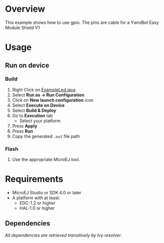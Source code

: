 # Overview
This example shows how to use gpio.
The pins are cable for a YwroBot Easy Module Shield V1

# Usage
## Run on device
### Build
1. Right Click on [ExampleLed.java](ej.examples.foundation.hal.gpio/src/main/java/ej/examples/foundation/hal/gpio/ExampleLed.java)
1. Select **Run as -> Run Configuration** 
1. Click on **New launch configuration** icon
1. Select **Execute on Device**
1. Select **Build & Deploy**
1. Go to **Execution** tab
	* Select your platform 
1. Press **Apply**
1. Press **Run**
1. Copy the generated `.out` file path

### Flash
1. Use the appropriate MicroEJ tool.

# Requirements
* MicroEJ Studio or SDK 4.0 or later
* A platform with at least:
	* EDC-1.2 or higher
	* HAL-1.0 or higher

## Dependencies
_All dependencies are retrieved transitively by Ivy resolver_.
